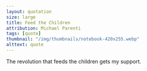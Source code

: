 ```yaml
---
layout: quotation
size: large
title: Feed the Children
attribution: Michael Parenti
tags: [quote]
thumbnail: "/img/thumbnails/notebook-420x255.webp"
alttext: quote
---
```


The revolution that feeds the children gets my support.
